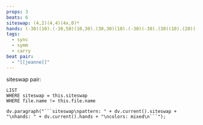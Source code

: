 ```yaml
---
props: 3
beats: 6
siteswap: (4,2)(4,4)(4x,0)*
hands: (-30)(10).(-30,50)(10,30).(30,30)(10).(-30)(-30).(30)(10).(20)(-10,30).
tags:
  - sync
  - symm
  - carry
beat pair:
  - "[[jeanne]]"
---
```


siteswap pair:
```dataview
LIST
WHERE siteswap = this.siteswap
WHERE file.name != this.file.name
```
```dataviewjs
dv.paragraph("```siteswap\npattern: " + dv.current().siteswap + "\nhands: " + dv.current().hands + "\ncolors: mixed\n```");
```

